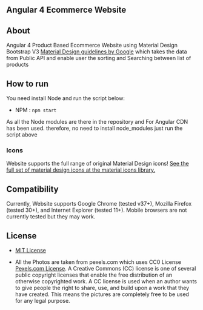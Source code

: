 ## Angular 4 Ecommerce Website

## About
Angular 4 Product Based Ecommerce Website using Material Design Bootstrap V3 [Material Design guidelines by Google](https://material.google.com/) which takes the data from Public API and enable user the sorting and Searching between list of products


## How to run

You need install Node and run the script below:

- NPM : `npm start`

As all the Node modules are there in the repository and For Angular CDN has been used. therefore, no need to install node_modules just run the script above


### Icons

Website supports the full range of original Material Design icons!
[See the full set of material design icons at the material icons library.](https://www.google.com/design/icons/)

## Compatibility

Currently, Website supports Google Chrome (tested v37+), Mozilla Firefox (tested 30+), and Internet Explorer (tested 11+). Mobile browsers are not currently tested but they may work.

## License
- [MIT License](LICENSE.md) 

- All the Photos are taken from pexels.com which uses CC0 License [Pexels.com License](https://www.pexels.com/photo-license/). A Creative Commons (CC) license is one of several public copyright licenses that enable the free distribution of an otherwise copyrighted work. A CC license is used when an author wants to give people the right to share, use, and build upon a work that they have created. This means the pictures are completely free to be used for any legal purpose.
